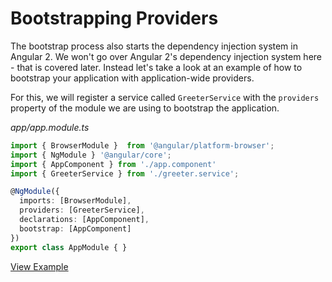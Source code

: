 # Bootstrapping Providers

The bootstrap process also starts the dependency injection system in Angular 2.
We won't go over Angular 2's dependency injection system here - that is covered later.
Instead let's take a look at an example of how to bootstrap your application with application-wide providers.

For this, we will register a service called `GreeterService` with the `providers` property of the module we are using to bootstrap the application.

_*app/app.module.ts*_
```typescript
import { BrowserModule }  from '@angular/platform-browser';
import { NgModule } '@angular/core';
import { AppComponent } from './app.component'
import { GreeterService } from './greeter.service';

@NgModule({
  imports: [BrowserModule],
  providers: [GreeterService],
  declarations: [AppComponent],
  bootstrap: [AppComponent]
})
export class AppModule { }
```
[View Example](https://embed.plnkr.co/W8CkQQ62pIjHFr7BqVjX/)
